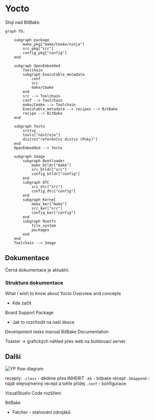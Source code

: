 # Yocto
Stojí nad BitBake.

```mermaid
graph TD;

	subgraph package
		make_pkg["make/Cmake/ninja"]
		src_pkg["src"]
		config_pkg["config"]
	end
	
	subgraph OpenEmbedded
		Toolchain
		subgraph Executable_metadata
			conf
			src
			make/Cmake
		end
		src --> Toolchain
		conf --> Toolchain
		make/Cmake --> Toolchain
		Executable_metadata --> recipes --> BitBake
		recipe --> BitBake
	end

	subgraph Yocto
		vrstvy
		tools["nástroje"]
		distro["referenční distro (Poky)"]
	end
	OpenEmbedded --> Yocto

	subgraph Image
		subgraph Bootloader
			make_btldr["make"]
			src_btldr["src"]
			config_btldr["config"]
		end
		subgraph DTC
			src_dtc["src"]
			config_dtc["config"]
		end
		subgraph Kernel
			make_ker["make"]
			src_ker["src"]
			config_ker["config"]
		end
		subgraph Rootfs
			file_system
			packages
		end
	end
	Toolchain --> Image	
```
## Dokumentace

Černá dokumentace je aktuální.
### Struktura dokumentace

What I wish to know about Yocto
Overview and concepts
- Kde začít

Board Support Package
- Jak to rozchodit na naší desce

Development tasks manual
BitBake Documentation

Toaster -> grafických náhled přes web na buildovací server

## Další

![YP flow diagram](https://docs.yoctoproject.org/2.5/overview-manual/figures/YP-flow-diagram.png)

recepty:
`.class` - dědíme přes INHERIT
`.bb` - bitbake recept
`.bbappend` - najdi stejnojmenný recept a tohle přidej
`.conf` - konfigurace

VisualStudio Code rozšíření

BitBake
- Fatcher - stahování zdrojáků